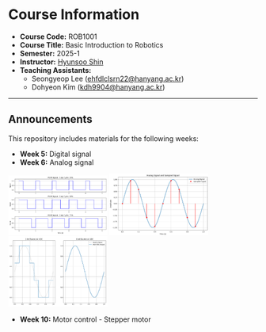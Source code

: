 # Course Information  

- **Course Code:** ROB1001 
- **Course Title:** Basic Introduction to Robotics
- **Semester:** 2025-1
- **Instructor:** [Hyunsoo Shin](https://shs-vision.github.io)
- **Teaching Assistants:**  
  - Seongyeop Lee (ehfdlclsrn22@hanyang.ac.kr)  
  - Dohyeon Kim (kdh9904@hanyang.ac.kr)  

---

## Announcements  

This repository includes materials for the following weeks:  
- **Week 5:** Digital signal
- **Week 6:** Analog signal
<img src="figures/duty.png" width="200">
<img src="figures/sampling.png" width="200">
<img src="figures/resol.png" width="200">

- **Week 10:** Motor control - Stepper motor

